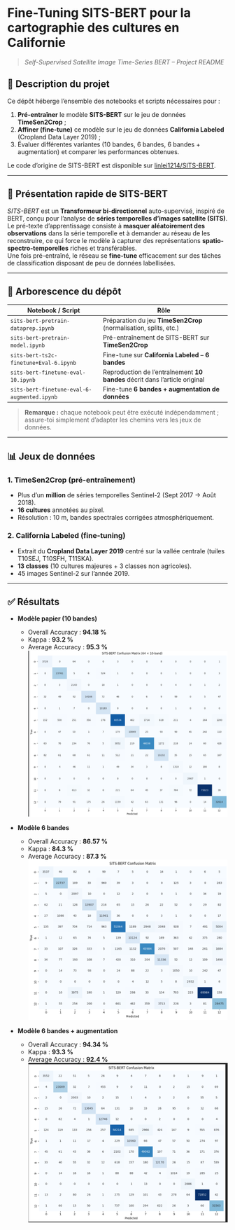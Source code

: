# Fine-Tuning SITS-BERT pour la cartographie des cultures en Californie
> *Self-Supervised Satellite Image Time-Series BERT – Project README*

## 🚀 Description du projet
Ce dépôt héberge l’ensemble des notebooks et scripts nécessaires pour :

1. **Pré-entraîner** le modèle **SITS-BERT** sur le jeu de données **TimeSen2Crop** ;  
2. **Affiner (fine-tune)** ce modèle sur le jeu de données **California Labeled** (Cropland Data Layer 2019) ;  
3. Évaluer différentes variantes (10 bandes, 6 bandes, 6 bandes + augmentation) et comparer les performances obtenues.

Le code d’origine de SITS-BERT est disponible sur [linlei1214/SITS-BERT](https://github.com/linlei1214/SITS-BERT).

---

## 🧠 Présentation rapide de SITS-BERT
*SITS-BERT* est un **Transformeur bi-directionnel** auto-supervisé, inspiré de BERT, conçu pour l’analyse de **séries temporelles d’images satellite (SITS)**.  
Le pré-texte d’apprentissage consiste à **masquer aléatoirement des observations** dans la série temporelle et à demander au réseau de les reconstruire, ce qui force le modèle à capturer des représentations **spatio-spectro-temporelles** riches et transférables.  
Une fois pré-entraîné, le réseau se **fine-tune** efficacement sur des tâches de classification disposant de peu de données labellisées.

---

## 📂 Arborescence du dépôt
| Notebook / Script | Rôle |
|-------------------|------|
| `sits-bert-pretrain-dataprep.ipynb` | Préparation du jeu **TimeSen2Crop** (normalisation, splits, etc.) |
| `sits-bert-pretrain-model.ipynb` | Pré-entraînement de SITS-BERT sur **TimeSen2Crop** |
| `sits-bert-ts2c-finetune+Eval-6.ipynb` | Fine-tune sur **California Labeled** – **6 bandes** |
| `sits-bert-finetune-eval-10.ipynb` | Reproduction de l’entraînement **10 bandes** décrit dans l’article original |
| `sits-bert-finetune-eval-6-augmented.ipynb` | Fine-tune **6 bandes + augmentation de données** |

> **Remarque :** chaque notebook peut être exécuté indépendamment ; assure-toi simplement d’adapter les chemins vers les jeux de données.

---

## 📊 Jeux de données

### 1. TimeSen2Crop (pré-entraînement)
* Plus d’un **million** de séries temporelles Sentinel-2 (Sept 2017 → Août 2018).  
* **16 cultures** annotées au pixel.  
* Résolution : 10 m, bandes spectrales corrigées atmosphériquement.  

### 2. California Labeled (fine-tuning)
* Extrait du **Cropland Data Layer 2019** centré sur la vallée centrale (tuiles T10SEJ, T10SFH, T11SKA).  
* **13 classes** (10 cultures majeures + 3 classes non agricoles).  
* 45 images Sentinel-2 sur l’année 2019.

---

## ✅ Résultats

* **Modèle papier (10 bandes)**  
  * Overall Accuracy : **94.18 %**  
  * Kappa : **93.2 %**  
  * Average Accuracy : **95.3 %**  
  ![PLACEHOLDER – figure papier](Images/10.png)

* **Modèle 6 bandes**  
  * Overall Accuracy : **86.57 %**  
  * Kappa : **84.3 %**  
  * Average Accuracy : **87.3 %**  
  ![PLACEHOLDER – figure 6 bandes](Images/6.png)

* **Modèle 6 bandes + augmentation**  
  * Overall Accuracy : **94.34 %**  
  * Kappa : **93.3 %**  
  * Average Accuracy : **92.4 %**  
  ![PLACEHOLDER – figure 6 bandes + aug](Images/6+a.png)

